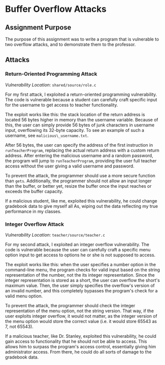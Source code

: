 # Buffer Overflow Attacks

## Assignment Purpose

The purpose of this assignment was to write a program that is vulnerable to two
overflow attacks, and to demonstrate them to the professor.

## Attacks

### Return-Oriented Programming Attack

*Vulnerability Location*: `shared/source/role.c`

For my first attack, I exploited a return-oriented programming vulnerability.
The code is vulnerable because a student can carefully craft specific input for
the username to get access to teacher functionality.

The exploit works like this: the stack location of the return address is
located 56 bytes higher in memory than the username variable. Because of this,
the user can simply provide 56 bytes of junk characters in username input,
overflowing its 32-byte capacity. To see an example of such a username, see
`malicious\_username.txt`.

After 56 bytes, the user can specify the address of the first instruction in
`runTeacherProgram`, replacing the actual return address with a custom return
address. After entering the malicious username and a random password, the
program will jump to `runTeacherProgram`, providing the user full teacher
access without the user giving a valid username and password.

To prevent the attack, the programmer should use a more secure function than
`gets`. Additionally, the programmer should not allow an input longer than the
buffer, or better yet, resize the buffer once the input reaches or exceeds the
buffer capacity.

If a malicious student, like me, exploited this vulnerability, he could change
gradebook data to give myself all As, wiping out the data reflecting my true
performance in my classes.

### Integer Overflow Attack

*Vulnerability Location*: `teacher/source/teacher.c`

For my second attack, I exploited an integer overflow vulnerability. The code
is vulnerable because the user can carefully craft a specific menu option input
to get access to options he or she is not supposed to access.

The exploit works like this: when the user specifies a number option in the
command-line menu, the program checks for valid input based on the string
representation of the number, not the its integer representation. Since the
integer representation is stored as a short, the user can overflow the short's
maximum value. Then, the user simply specifies the overflow's version of an
invalid number, and this completely bypasses the program's check for a valid
menu option.

To prevent the attack, the programmer should check the integer representation
of the menu option, not the string version. That way, if the user exploits
integer overflow, it would not matter, as the integer version of the menu
option would store the correct value (i.e. it would store 65543 as 7, not
65543).

If a malicious teacher, like Dr. Stanley, exploited this vulnerability, he
could gain access to functionality that he should not be able to access. This
allows him to surpass the program's access control, essentially giving him
administrator access. From there, he could do all sorts of damage to the
gradebook data.
